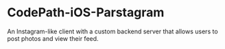# CodePath-iOS-Parstagram
An Instagram-like client with a custom backend server that allows users to post photos and view their feed.
